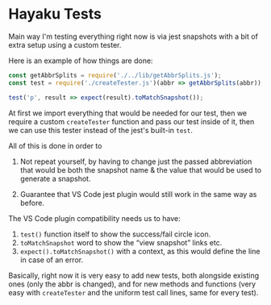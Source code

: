 # Hayaku Tests

Main way I'm testing everything right now is via jest snapshots with a bit of extra setup using a custom tester.

Here is an example of how things are done:

``` js
const getAbbrSplits = require('./../lib/getAbbrSplits.js');
const test = require('./createTester.js')(abbr => getAbbrSplits(abbr));

test('p', result => expect(result).toMatchSnapshot());
```

At first we import everything that would be needed for our test, then we require a custom `createTester` function and pass our test inside of it, then we can use this tester instead of the jest's built-in `test`.

All of this is done in order to

1. Not repeat yourself, by having to change just the passed abbreviation that would be both the snapshot name & the value that would be used to generate a snapshot.

2. Guarantee that VS Code jest plugin would still work in the same way as before.

The VS Code plugin compatibility needs us to have:

1. `test()` function itself to show the success/fail circle icon.
2. `toMatchSnapshot` word to show the “view snapshot” links etc.
3. `expect().toMatchSnapshot()` with a context, as this would define the line in case of an error.

Basically, right now it is very easy to add new tests, both alongside existing ones (only the abbr is changed), and for new methods and functions (very easy with `createTester` and the uniform test call lines, same for every test).
